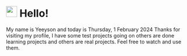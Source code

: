  <h1>
    <img src="https://emojis.slackmojis.com/emojis/images/1643510097/45343/hi.gif?1643510097" width="30"/> 
    Hello!
 </h1>
 <p>
    My name is Yeeyson and today is Thursday, 1 February 2024
    Thanks for visiting my profile, I have some test projects going on others are done learning projects and others are real projects.
    Feel free to watch and use them.
 </p>